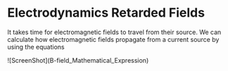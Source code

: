 # Electrodynamics Retarded Fields
<p>It takes time for electromagnetic fields to travel from their source.  We can calculate how electromagnetic fields propagate from a current source by using the equations </p>
![ScreenShot](B-field_Mathematical_Expression)


